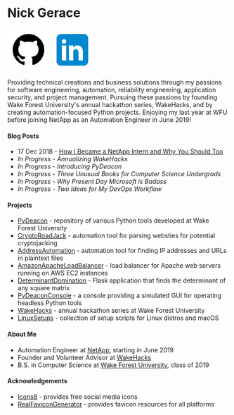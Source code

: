 # Nick Gerace

[<img src="icon_github.png"/>](https://github.com/nickgerace)
[<img src="icon_linkedin.png"/>](https://linkedin.com/in/nickgerace)

Providing technical creations and business solutions through my passions for software engineering, automation, reliability engineering, application security, and project management. Pursuing these passions by founding Wake Forest University's annual hackathon series, WakeHacks, and by creating automation-focused Python projects. Enjoying my last year at WFU before joining NetApp as an Automation Engineer in June 2019!

#### Blog Posts
- 17 Dec 2018 - [How I Became a NetApp Intern and Why You Should Too](https://www.linkedin.com/pulse/how-i-became-netapp-intern-why-you-should-too-nick-gerace-1e/)
- *In Progress - Annualizing WakeHacks*
- *In Progress - Introducing PyDeacon*
- *In Progress - Three Unusual Books for Computer Science Undergrads*
- *In Progress - Why Present Day Microsoft is Badass*
- *In Progress - Two Ideas for My DevOps Workflow*

#### Projects
- [PyDeacon](https://github.com/nickgerace/PyDeacon) - repository of various Python tools developed at Wake Forest University
- [CryptoRoadJack](https://github.com/nickgerace/PyDeacon/tree/master/cryptoroadjack) - automation tool for parsing websties for potential cryptojacking
- [AddressAutomation](https://github.com/nickgerace/PyDeacon/tree/master/address_automation) - automation tool for finding IP addresses and URLs in plaintext files
- [AmazonApacheLoadBalancer](https://github.com/nickgerace/AmazonApacheLoadBalancer) - load balancer for Apache web servers running on AWS EC2 instances
- [DeterminantDomination](https://github.com/nickgerace/PyDeacon/tree/master/determinant_domination) - Flask application that finds the determinant of any square matrix
- [PyDeaconConsole](https://github.com/nickgerace/PyDeacon) - a console providing a simulated GUI for operating headless Python tools
- [WakeHacks](https://acm.cs.wfu.edu) - annual hackathon series at Wake Forest University
- [LinuxSetups](https://github.com/nickgerace/LinuxSetups) - collection of setup scripts for Linux distros and macOS

#### About Me
- Automation Engineer at [NetApp](https://www.netapp.com), starting in June 2019
- Founder and Volunteer Advisor at [WakeHacks](https://acm.cs.wfu.edu/)
- B.S. in Computer Science at [Wake Forest University](https://www.wfu.edu/), class of 2019

#### Acknowledgements
- [Icons8](https://icons8.com) - provides free social media icons
- [RealFaviconGenerator](https://realfavicongenerator.net) - provides favicon resources for all platforms
